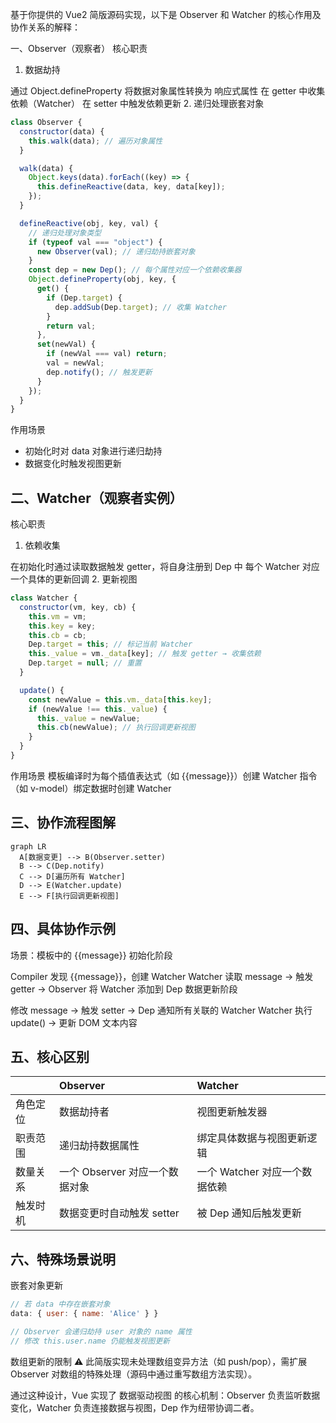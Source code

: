 基于你提供的 Vue2 简版源码实现，以下是 Observer 和 Watcher 的核心作用及协作关系的解释：

一、Observer（观察者）
核心职责
1. 数据劫持

通过 Object.defineProperty 将数据对象属性转换为 响应式属性
在 getter 中收集依赖（Watcher）
在 setter 中触发依赖更新
2. 递归处理嵌套对象

```javascript
class Observer {
  constructor(data) {
    this.walk(data); // 遍历对象属性
  }

  walk(data) {
    Object.keys(data).forEach((key) => {
      this.defineReactive(data, key, data[key]);
    });
  }

  defineReactive(obj, key, val) {
    // 递归处理对象类型
    if (typeof val === "object") {
      new Observer(val); // 递归劫持嵌套对象
    }
    const dep = new Dep(); // 每个属性对应一个依赖收集器
    Object.defineProperty(obj, key, {
      get() {
        if (Dep.target) {
          dep.addSub(Dep.target); // 收集 Watcher
        }
        return val;
      },
      set(newVal) {
        if (newVal === val) return;
        val = newVal;
        dep.notify(); // 触发更新
      }
    });
  }
}
```
作用场景
* 初始化时对 data 对象进行递归劫持
* 数据变化时触发视图更新

## 二、Watcher（观察者实例）

核心职责
1. 依赖收集

在初始化时通过读取数据触发 getter，将自身注册到 Dep 中
每个 Watcher 对应一个具体的更新回调
2. 更新视图

```javascript
class Watcher {
  constructor(vm, key, cb) {
    this.vm = vm;
    this.key = key;
    this.cb = cb;
    Dep.target = this; // 标记当前 Watcher
    this._value = vm._data[key]; // 触发 getter → 收集依赖
    Dep.target = null; // 重置
  }

  update() {
    const newValue = this.vm._data[this.key];
    if (newValue !== this._value) {
      this._value = newValue;
      this.cb(newValue); // 执行回调更新视图
    }
  }
}
```
作用场景
模板编译时为每个插值表达式（如 {{message}}）创建 Watcher
指令（如 v-model）绑定数据时创建 Watcher

## 三、协作流程图解

```mermaid
graph LR
  A[数据变更] --> B(Observer.setter)
  B --> C(Dep.notify)
  C --> D[遍历所有 Watcher]
  D --> E(Watcher.update)
  E --> F[执行回调更新视图]
```
## 四、具体协作示例
场景：模板中的 {{message}}
初始化阶段

Compiler 发现 {{message}}，创建 Watcher
Watcher 读取 message → 触发 getter → Observer 将 Watcher 添加到 Dep
数据更新阶段

修改 message → 触发 setter → Dep 通知所有关联的 Watcher
Watcher 执行 update() → 更新 DOM 文本内容
## 五、核心区别
|          | Observer                       | Watcher                       |
| :------- | :----------------------------- | :---------------------------- |
| 角色定位 | 数据劫持者                     | 视图更新触发器                |
| 职责范围 | 递归劫持数据属性               | 绑定具体数据与视图更新逻辑    |
| 数量关系 | 一个 Observer 对应一个数据对象 | 一个 Watcher 对应一个数据依赖 |
| 触发时机 | 数据变更时自动触发 setter      | 被 Dep 通知后触发更新         |
## 六、特殊场景说明
嵌套对象更新
```javascript
// 若 data 中存在嵌套对象
data: { user: { name: 'Alice' } }

// Observer 会递归劫持 user 对象的 name 属性
// 修改 this.user.name 仍能触发视图更新
```
数组更新的限制
⚠️ 此简版实现未处理数组变异方法（如 push/pop），需扩展 Observer 对数组的特殊处理（源码中通过重写数组方法实现）。

通过这种设计，Vue 实现了 数据驱动视图 的核心机制：Observer 负责监听数据变化，Watcher 负责连接数据与视图，Dep 作为纽带协调二者。
